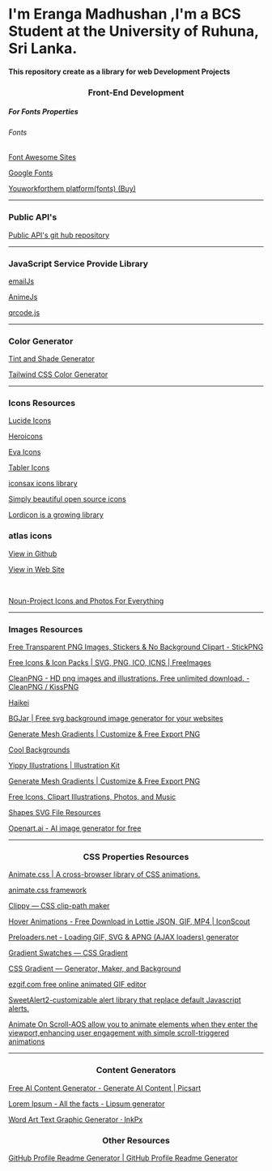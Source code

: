 
<!--End the html page here -->
<h1>I'm Eranga Madhushan ,I'm a BCS Student at the University of Ruhuna, Sri Lanka.</h1>
<h4>This repository create as a library for web Development Projects</h4>
<h3 style="text-align:center;">Front-End Development</h3>
<h5>For Fonts Properties</h5>
<h6>Fonts</h6>
<p><a href="https://fontawesome.com/?utm_source=cdnjs&utm_medium=cdnjs_link&utm_campaign=cdnjs_library" target="_blank">Font Awesome Sites</a></p>
<p><a href="https://fonts.google.com/" target="_blank">Google Fonts</a></p>
<p><a href="https://www.youworkforthem.com/" target="_blank">Youworkforthem platform(fonts) (Buy)</a></p>
<hr/>



<h3 style="text-align-center" >Public API's</h3>
<p><a href="https://github.com/public-apis/public-apis" target="_blank">Public API's git hub repository</a></p>
<hr/>


<h3 style="text-align-center" target="_blank">JavaScript Service Provide  Library</h3>
<p><a href="https://www.emailjs.com/" target="_blank">emailJs</a></p>
<p><a href="https://cdnjs.com/libraries/animejs" target="_blank">AnimeJs</a></p>
<p><a href="https://davidshimjs.github.io/qrcodejs/" target="_blank">qrcode.js</a></p>


<hr/>

<h3 style="text-align-center">Color Generator</h3>
<p><a href="https://maketintsandshades.com" target="_blank">Tint and Shade Generator</a></p>
<p><a href="https://uicolors.app/create" target="_blank">Tailwind CSS Color Generator</a></p>
<hr/>

<h3>Icons Resources</h3>
<p><a href="https://lucide.dev/icons/" target="_blank">Lucide Icons</a></p>
<p><a href="https://heroicons.com/" target="_blank">Heroicons</a></p>
<p><a href="https://akveo.github.io/eva-icons/" target="_blank">Eva Icons</a></p>
<p><a href="https://tabler.io/icons" target="_blank">Tabler Icons</a></p>
<p><a href="" target="_blank"></a></p>

<p><a href="https://iconsax.io/" >iconsax icons library</a></p>
<p><a href="https://feathericons.com/">Simply beautiful open source icons</a></p>
<p><a href="https://lordicon.com/">Lordicon is a growing library</a></p>
<h3>atlas icons</h3>
<p><a href="https://github.com/Vectopus/Atlas-icons-font">View in Github</a></p>
<p><a href="https://atlasicons.vectopus.com/">View in Web Site</p> 
<br/>
<p><a href="https://thenounproject.com/">Noun-Project Icons and Photos For Everything</a></p>


<hr/>

<h3>Images Resources</h3>
<p><a href="https://www.stickpng.com" target="_blank"> Free Transparent PNG Images, Stickers & No Background Clipart - StickPNG
</a></p>
<p><a href="https://www.freeimages.com/icon
" target="_blank">Free Icons & Icon Packs | SVG, PNG, ICO, ICNS | FreeImages </a>
</p>
<p><a href="https://www.cleanpng.com
" target="_blank">CleanPNG - HD png images and illustrations. Free unlimited download. - CleanPNG / KissPNG </a></p>
<p><a href="https://app.haikei.app
" target="_blank">Haikei </a></p>
<p><a href="https://bgjar.com/#google_vignette
" target="_blank">BGJar | Free svg background image generator for your websites
</a></p>
<p><a href="https://meshgradient.in
" target="_blank">Generate Mesh Gradients | Customize & Free Export PNG
 </a></p>
<p><a href="https://coolbackgrounds.io" target="_blank">Cool Backgrounds </a></p>
<p><a href="https://illustrationkit.com/illustrations/
" target="_blank">Yippy Illustrations | Illustration Kit </a></p>
<p><a href="https://meshgradient.in
" target="_blank">Generate Mesh Gradients | Customize & Free Export PNG
 </a></p>
<p><a href="https://icons8.com
" target="_blank">Free Icons, Clipart Illustrations, Photos, and Music
 </a></p>
 <p><a href="https://shapes.framer.website/" target="_blank">Shapes SVG File Resources</a></p>
 <p><a href="https://openart.ai/home" target="_blank">Openart.ai - AI image generator for free</a></p>
 <hr/>



 <h3 style="text-align:center">CSS Properties Resources</h3>
<p><a href="https://animate.style
" target="_blank">Animate.css | A cross-browser library of CSS animations.
 </a></p>
 <p><a href="https://animate.style">animate.css framework</p>
 <p><a href="https://bennettfeely.com/clippy/
 " target="_blank">Clippy — CSS clip-path maker</a></p>
<p><a href="https://iconscout.com/lottie-animations/
" target="_blank">Hover Animations - Free Download in Lottie JSON, GIF, MP4 | IconScout
 </a></p>
<p><a href="https://icons8.com/preloaders/
" target="_blank">Preloaders.net - Loading GIF, SVG & APNG (AJAX loaders) generator
 </a></p>
<p><a href="https://cssgradient.io/swatches/
" target="_blank">Gradient Swatches — CSS Gradient
 </a></p>
<p><a href="https://cssgradient.io
" target="_blank">CSS Gradient — Generator, Maker, and Background
 </a></p>
<p><a href="https://ezgif.com
" target="_blank">ezgif.com free online animated GIF editor
 </a></p>
 <p><a href="https://sweetalert2.github.io/">SweetAlert2-customizable alert library that replace default Javascript alerts.</a></p>
 <p><a href="https://michalsnik.github.io/aos/">Animate On Scroll-AOS allow you to animate elements when they enter the viewport,enhancing user engagement with simple scroll-triggered animations</a></p>
 <hr/>




 <h3 style="text-align:center">Content Generators</h3>
<p><a href="https://picsart.com/ai-content-generator/
" target="_blank">Free AI Content Generator - Generate AI Content | Picsart
 </a></p>
<p><a href="https://www.lipsum.com
" target="_blank">Lorem Ipsum - All the facts - Lipsum generator
 </a></p>
<p><a href="https://inkpx.com/word-art-generator
" target="_blank">Word Art Text Graphic Generator · InkPx
 </a></p>


 <h3 style="text-align:center;">Other Resources</h3>
<p><a href="https://rahuldkjain.github.io/gh-profile-readme-generator/
" target="_blank">GitHub Profile Readme Generator | GitHub Profile Readme Generator
 </a></p>

<p><a href=""> </a></p>
